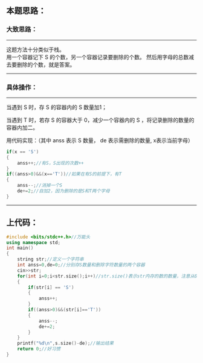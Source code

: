 ## 本题思路：

### 大致思路：
-----
这题方法十分类似于栈。        
用一个容器记下 S 的个数，另一个容器记录要删除的个数。
然后用字母的总数减去要删除的个数，就是答案。

-----
### 具体操作：
-----
当遇到 S 时，存 S 的容器内的 S 数量加1；

当遇到 T 时，若存 S 的容器大于 0，减少一个容器内的 S ，将记录删除的数量的容器内加二。

用代码实现：（其中 anss 表示 S 数量， de 表示需删除的数量, x表示当前字母）
```cpp
if(x == 'S')
{
	anss++;//有S，S出现的次数++
}
if((anss>0)&&(x=='T'))//如果在有S的前提下，有T
{
	anss--;//消掉一个S
	de+=2;//自加2，因为删除的是S和T两个字母
}
```

---

## 上代码：
```cpp
#include <bits/stdc++.h>//万能头 
using namespace std;
int main()
{
	string str;//定义一个字符串 
	int anss=0,de=0;//分别存S数量和删除字符数量的两个容器 
	cin>>str;
	for(int i=0;i<str.size();i++)//str.size()表示str内存的数的数量，注意从0开始 
	{
		if(str[i] == 'S')
		{
			anss++;
		}
		if((anss>0)&&(str[i]=='T'))
		{
			anss--;
			de+=2;
		}
	}
	printf("%d\n",s.size()-de);//输出结果 
	return 0;//好习惯
}
```

